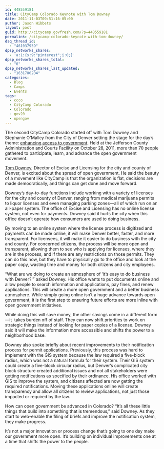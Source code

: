 ```yaml
---
id: 448559181
title: CityCamp Colorado Keynote with Tom Downey
date: 2011-11-03T09:51:16-05:00
author: Jason Hibbets
layout: post
guid: http://citycamp.govfresh.com/?p=448559181
permalink: /citycamp-colorado-keynote-with-tom-downey/
dsq_thread_id:
  - "461037959"
dpsp_networks_shares:
  - 'a:1:{s:9:"pinterest";i:0;}'
dpsp_networks_shares_total:
  - "0"
dpsp_networks_shares_last_updated:
  - "1631780284"
categories:
  - Blog
  - Camps
  - Events
tags:
  - ccco
  - CityCamp Colorado
  - Colorado
  - gov20
  - opengov
---
```

The second CityCamp Colorado started off with Tom Downey and Stephanie O&#8217;Malley from the City of Denver setting the stage for the day’s theme: <a title="enhancing access to government" href="http://opensource.com/government/11/10/enhancing-access-government-citycamp-colorado" target="_blank">enhancing access to government</a>. Held at the Jefferson County Administration and Courts Facility on October 28, 2011, more than 70 people gathered to participate, learn, and advance the open government movement.<!--more-->

<a title="Tom Downey" href="http://opencolorado.org/citycamp/citycamp-colorado-special-guest-tom-downey/" target="_blank">Tom Downey</a>, Director of Excise and Licensing for the city and county of Denver, is excited about the spread of open government. He said the beauty of a movement like CityCamp is that the organization is flat, decisions are made democratically, and things can get done and move forward.

Downey&#8217;s day-to-day functions include working with a variety of licenses for the city and county of Denver, ranging from medical marijuana permits to liquor licenses and even managing parking zones—all of which run on an all-paper system. The office of Excise and Licensing has no online license system, not even for payments. Downey said it hurts the city when this office doesn&#8217;t operate how consumers are used to doing business.

By moving to an online system where the license process is digitized and payments can be made online, it will make Denver better, faster, and more transparent. For licensees, it will make it easier to do business with the city and county. For concerned citizens, the process will be more open and transparent, allowing them to see who is applying for licenses, where they are in the process, and if there are any restrictions on those permits. They can do this now, but they have to physically go to the office and look at the paper copy, wasting time and money for both citizens and city employees.

&#8220;What are we doing to create an atmosphere of &#8216;it&#8217;s easy to do business with Denver?'&#8221; asked Downey. His office wants to put documents online and allow people to search information and applications, pay fines, and renew applications. This will create a more open government and a better business atmosphere. While simply going online isn&#8217;t a huge advance towards open government, it is the first step to ensuring future efforts are more inline with open government initiatives.

While doing this will save money, the other savings come in a different form—it  takes burden off of staff. They can now shift priorities to work on strategic things instead of looking for paper copies of a license. Downey said it will make the information more accessible and shifts the power to a neighborhood base.

Downey also spoke briefly about recent improvements to their notification process for permit applications. Previously, this process was hard to implement with the GIS system because the law required a five-block radius, which was not a natural formula for their system. Their GIS system could create a five-block circular radius, but Denver&#8217;s complicated city block structure created additional issues and not all stakeholders were getting notifications as specified by their ordinance. His office worked with GIS to improve the system, and citizens affected are now getting the required notifications. Moving these applications online will create transparency and allow all citizens to review applications, not just those impacted or required by the law.

How can open government be advanced in Colorado? &#8220;It&#8217;s all these little things that build into something that is tremendous,&#8221; said Downey. As they start to web-enable the filing of briefs and improve the notification system, they make progress.

It&#8217;s not a major innovation or process change that&#8217;s going to one day make our government more open. It&#8217;s building on individual improvements one at a time that shifts the power to the people.